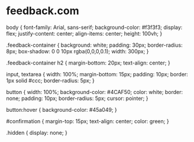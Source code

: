 # feedback.com
body {
  font-family: Arial, sans-serif;
  background-color: #f3f3f3;
  display: flex;
  justify-content: center;
  align-items: center;
  height: 100vh;
}

.feedback-container {
  background: white;
  padding: 30px;
  border-radius: 8px;
  box-shadow: 0 0 10px rgba(0,0,0,0.1);
  width: 300px;
}

.feedback-container h2 {
  margin-bottom: 20px;
  text-align: center;
}

input, textarea {
  width: 100%;
  margin-bottom: 15px;
  padding: 10px;
  border: 1px solid #ccc;
  border-radius: 5px;
}

button {
  width: 100%;
  background-color: #4CAF50;
  color: white;
  border: none;
  padding: 10px;
  border-radius: 5px;
  cursor: pointer;
}

button:hover {
  background-color: #45a049;
}

#confirmation {
  margin-top: 15px;
  text-align: center;
  color: green;
}

.hidden {
  display: none;
}

